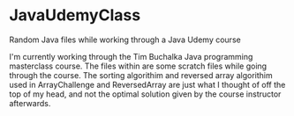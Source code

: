 # JavaUdemyClass
Random Java files while working through a Java Udemy course

I'm currently working through the Tim Buchalka Java programming masterclass course. 
The files within are some scratch files while going through the course. The sorting algorithim and reversed array algorithim
used in ArrayChallenge and ReversedArray are just what I thought of off the top of my head, and not the optimal solution 
given by the course instructor afterwards.
